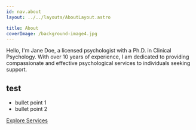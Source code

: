 ```yaml
---
id: nav.about
layout: ../../layouts/AboutLayout.astro

title: About
coverImage: /background-image4.jpg
---
```


Hello, I'm Jane Doe, a licensed psychologist with a Ph.D. in Clinical Psychology.
With over 10 years of experience, I am dedicated to providing compassionate and
effective psychological services to individuals seeking support.

## test

-   bullet point 1
-   bullet point 2

[Explore Services](/en/therapy)
